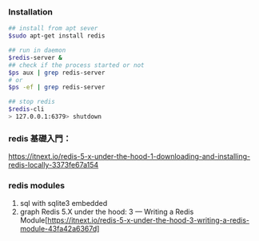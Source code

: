 ### Installation

```sh
## install from apt sever
$sudo apt-get install redis

## run in daemon
$redis-server & 
## check if the process started or not
$ps aux | grep redis-server
# or
$ps -ef | grep redis-server

## stop redis
$redis-cli
> 127.0.0.1:6379> shutdown
```

### redis 基礎入門：
https://itnext.io/redis-5-x-under-the-hood-1-downloading-and-installing-redis-locally-3373fe67a154

### redis modules
1. sql with sqlite3 embedded
2. graph 
Redis 5.X under the hood: 3 — Writing a Redis Module[https://itnext.io/redis-5-x-under-the-hood-3-writing-a-redis-module-43fa42a6367d]
